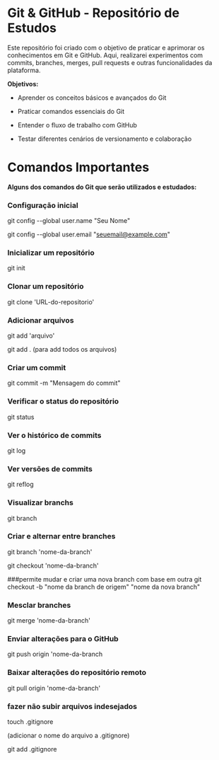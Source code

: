 # Git & GitHub - Repositório de Estudos

Este repositório foi criado com o objetivo de praticar e aprimorar os conhecimentos em Git e GitHub. Aqui, realizarei experimentos com commits, branches, merges, pull requests e outras funcionalidades da plataforma.

**Objetivos:**

- Aprender os conceitos básicos e avançados do Git

- Praticar comandos essenciais do Git

- Entender o fluxo de trabalho com GitHub

- Testar diferentes cenários de versionamento e colaboração

# Comandos Importantes

**Alguns dos comandos do Git que serão utilizados e estudados:**

### Configuração inicial
git config --global user.name "Seu Nome"

git config --global user.email "seuemail@example.com"


### Inicializar um repositório
git init


### Clonar um repositório
git clone 'URL-do-repositorio'


### Adicionar arquivos
git add 'arquivo'

git add . (para add todos os arquivos)


### Criar um commit
git commit -m "Mensagem do commit"


### Verificar o status do repositório
git status


### Ver o histórico de commits
git log


### Ver versões de commits
git reflog


### Visualizar branchs
git branch


### Criar e alternar entre branches
git branch 'nome-da-branch'

git checkout 'nome-da-branch'


###permite mudar e criar uma nova branch com base em outra
git checkout -b "nome da branch de origem" "nome da nova branch"  


### Mesclar branches
git merge 'nome-da-branch'


### Enviar alterações para o GitHub
git push origin 'nome-da-branch


### Baixar alterações do repositório remoto
git pull origin 'nome-da-branch'


### fazer não subir arquivos indesejados
touch .gitignore

(adicionar o nome do arquivo a .gitignore)

git add .gitignore
